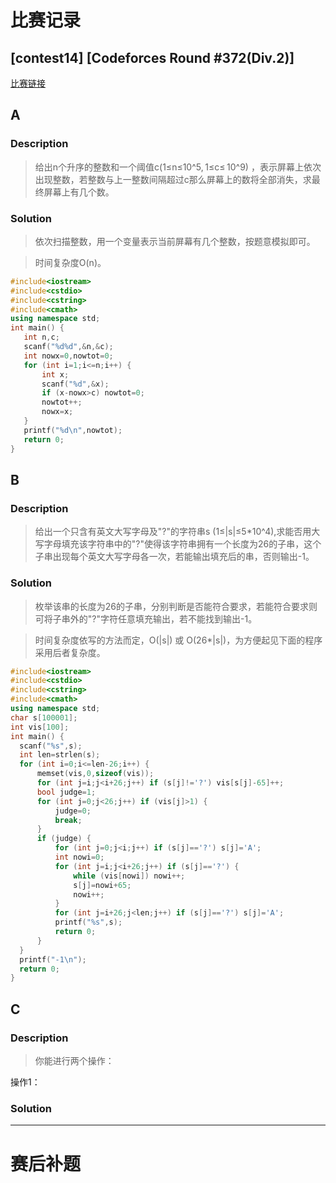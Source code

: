  # 比赛记录
 ## [contest14] [Codeforces Round #372(Div.2)]
 
 [比赛链接](http://codeforces.com/contest/716)
 
 ## A
 ### Description
 > 给出n个升序的整数和一个阈值c(1≤n≤10^5, 1≤c≤ 10^9) ，表示屏幕上依次出现整数，若整数与上一整数间隔超过c那么屏幕上的数将全部消失，求最终屏幕上有几个数。
 ### Solution
 >依次扫描整数，用一个变量表示当前屏幕有几个整数，按题意模拟即可。
 
 >时间复杂度O(n)。
 ```cpp
#include<iostream>
#include<cstdio>
#include<cstring>
#include<cmath>
using namespace std;
int main() {
	int n,c;
	scanf("%d%d",&n,&c);
	int nowx=0,nowtot=0;
	for (int i=1;i<=n;i++) {
		int x;
		scanf("%d",&x);
		if (x-nowx>c) nowtot=0;
		nowtot++;
		nowx=x;
	}
	printf("%d\n",nowtot);
	return 0;
}
 ```
## B
### Description
 > 给出一个只含有英文大写字母及"?"的字符串s (1≤|s|≤5\*10^4),求能否用大写字母填充该字符串中的"?"使得该字符串拥有一个长度为26的子串，这个子串出现每个英文大写字母各一次，若能输出填充后的串，否则输出-1。
 ### Solution
 >枚举该串的长度为26的子串，分别判断是否能符合要求，若能符合要求则可将子串外的"?"字符任意填充输出，若不能找到输出-1。
 
 >时间复杂度依写的方法而定，O(|s|) 或 O(26\*|s|)，为方便起见下面的程序采用后者复杂度。
 
  ```cpp
#include<iostream>
#include<cstdio>
#include<cstring>
#include<cmath>
using namespace std;
char s[100001];
int vis[100];
int main() {
	scanf("%s",s);
	int len=strlen(s);
	for (int i=0;i<=len-26;i++) {
		memset(vis,0,sizeof(vis));
		for (int j=i;j<i+26;j++) if (s[j]!='?') vis[s[j]-65]++;
		bool judge=1;
		for (int j=0;j<26;j++) if (vis[j]>1) {
			judge=0;
			break;
		}
		if (judge) {
			for (int j=0;j<i;j++) if (s[j]=='?') s[j]='A';
			int nowi=0;
			for (int j=i;j<i+26;j++) if (s[j]=='?') {
				while (vis[nowi]) nowi++;
				s[j]=nowi+65;
				nowi++;
			}
			for (int j=i+26;j<len;j++) if (s[j]=='?') s[j]='A';
			printf("%s",s);
			return 0;
		}
	}
	printf("-1\n");
	return 0;
}
 ```
## C
### Description
 > 你能进行两个操作：
 
 操作1：
 
 ### Solution
 ***** 
 # 赛后补题
